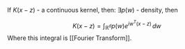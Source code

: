 If $K(x-z)$ - a continuous kernel, then:
$\exists p(w)$ - density, then

$$
K(x-z)= \int _{\mathbb{R}^{d}}p(w)e^{iw^{T}(x-z)} \, dw
$$
Where this integral is [[Fourier Transform]].